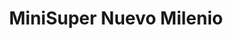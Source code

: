 ---
title: "MiniSuper Nuevo Milenio"
url: /guadalupe-de-cartago/minisuper-nuevo-milenio/
shop: Lebensmittel
---